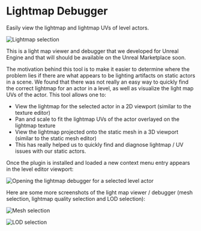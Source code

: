# Lightmap Debugger
Easily view the lightmap and lightmap UVs of level actors.

![Lightmap selection](https://monocyte-website-public.s3-eu-west-1.amazonaws.com/images/lightmap_debugger/lightmap_selection.jpg)

This is a light map viewer and debugger that we developed for Unreal Engine and that will should be available on the Unreal Marketplace soon.

The motivation behind this tool is to make it easier to determine where the problem lies if there are what appears to be lighting artifacts on static actors in a scene. We found that there was not really an easy way to quickly find the correct lightmap for an actor in a level, as well as visualize the light map UVs of the actor. This tool allows one to:

  - View the lightmap for the selected actor in a 2D viewport (similar to the texture editor)
  - Pan and scale to fit the lightmap UVs of the actor overlayed on the lightmap texture
  - View the lightmap projected onto the static mesh in a 3D viewport (similar to the static mesh editor)
  - This has really helped us to quickly find and diagnose lightmap / UV issues with our static actors.

Once the plugin is installed and loaded a new context menu entry appears in the level editor viewport:

![Opening the lightmap debugger for a selected level actor](https://monocyte-website-public.s3-eu-west-1.amazonaws.com/images/lightmap_debugger/leveleditor_context_menu.JPG)

Here are some more screenshots of the light map viewer / debugger (mesh selection, lightmap quality selection and LOD selection):

![Mesh selection](https://monocyte-website-public.s3-eu-west-1.amazonaws.com/images/lightmap_debugger/mesh_selection.JPG)

![LOD selection](https://monocyte-website-public.s3-eu-west-1.amazonaws.com/images/lightmap_debugger/lod_selection.jpg)
